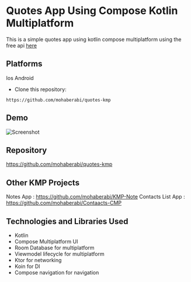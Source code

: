 # Quotes App Using Compose  Kotlin Multiplatform

This is a simple quotes app using kotlin compose multiplatform using the free
api [here](https://favqs.com/api/qotd)

## Platforms

Ios
Android

- Clone this repository:

```
https://github.com/mohaberabi/quotes-kmp
```

## Demo

![Screenshot](https://github.com/mohaberabi/quotes-kmp/blob/main/quotes-2.png)

## Repository

https://github.com/mohaberabi/quotes-kmp

## Other KMP Projects

Notes App : https://github.com/mohaberabi/KMP-Note
Contacts List App : https://github.com/mohaberabi/Contaacts-CMP

## Technologies and Libraries Used

- Kotlin
- Compose Multiplatform UI
- Room Database for multiplatform
- Viewmodel lifecycle for multiplatform
- Ktor for networking
- Koin for DI
- Compose navigation for navigation 




